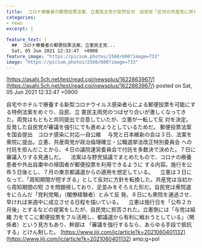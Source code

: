 ```yaml
---
title:  コロナ療養者の郵便投票法案、立憲民主党が突然反対　自民党「反対の共産党に併せた党利党略」と批判し来週採決へ。　  
categories:
- news
excerpt: |
  
feature_text: |
  ##  コロナ療養者の郵便投票法案、立憲民主党...
  Sat, 05 Jun 2021 12:32:47  +0900
feature_image: "https://picsum.photos/2560/600?image=733"
image: "https://picsum.photos/2560/600?image=733"
---
```


[https://asahi.5ch.net/test/read.cgi/newsplus/1622863967/](https://asahi.5ch.net/test/read.cgi/newsplus/1622863967/)
posted on Sat, 05 Jun 2021 12:32:47  +0900

<!--more-->

自宅やホテルで療養する新型コロナウイルス感染者らによる郵便投票を可能にする特例法案をめぐり、自民、立 憲民主両党のつばぜり合いが激しくなってきた。両党はもともと共同提出で合意していたが、立憲が一転して反 対を決定。反発した自民党が審議を強引にでも進めようとしているためだ。 郵便投票法案を国会提出　コロナ感染に対応—自公維 　与党と日本維新の会は３日、法案を衆院に提出。立憲、共産両党が政治倫理確立・公職選挙法改正特別委員会 への付託を拒んだことから、４日の議院運営委員会で付託を多数決で決めた。７日に審議入りする見通しだ。 　法案は与野党協議でまとめたもので、コロナの療養患者や外出自粛中の帰国者が郵便投票を利用できるように する内容。施行を公布５日後とし、７月の東京都議選からの適用を想定している。 　立憲は３日になって、「周知期間が短すぎる」として反対に方針を転換した。共産党は当初から周知期間の短 さを問題視しており、足並みをそろえた形だ。自民党は衆院選をにらんだ「党利党略」（閣僚経験者）とみて反 発。８日にも衆院を通過させ、早ければ来週中に成立させる日程を描いている。 　立憲は施行日を「公布２カ月後」とするなどの提案をしたが、自民党に拒否された。立憲側には「与党は組織 力をてこに郵便投票をフル活用し、都議選から有利に戦おうとしている」（関係者）という見方もあり、幹部は 「審議を強行するなら、あらゆる手段で抵抗する」とけん制した。 [https://www.jiji.com/jc/article?k=2021060401132](https://www.jiji.com/jc/article?k=2021060401132) amp;g=pol
